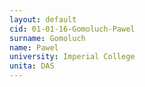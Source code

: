 ```yaml
---
layout: default 
cid: 01-01-16-Gomoluch-Pawel
surname: Gomoluch
name: Pawel
university: Imperial College
unita: DAS
---
```

